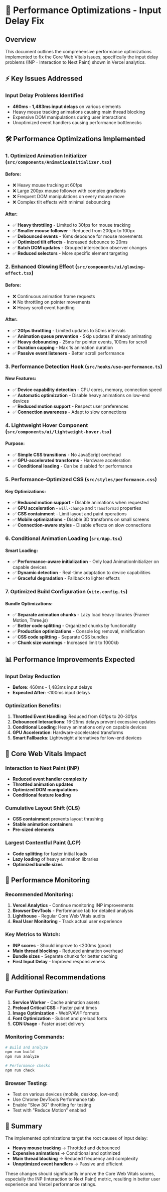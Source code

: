 # 🚀 Performance Optimizations - Input Delay Fix

## Overview
This document outlines the comprehensive performance optimizations implemented to fix the Core Web Vitals issues, specifically the input delay problems (INP - Interaction to Next Paint) shown in Vercel analytics.

## ⚡ Key Issues Addressed

### Input Delay Problems Identified
- **460ms - 1,483ms input delays** on various elements
- Heavy mouse tracking animations causing main thread blocking
- Expensive DOM manipulations during user interactions
- Unoptimized event handlers causing performance bottlenecks

## 🛠️ Performance Optimizations Implemented

### 1. **Optimized Animation Initializer** (`src/components/AnimationInitializer.tsx`)

#### Before:
- ❌ Heavy mouse tracking at 60fps
- ❌ Large 200px mouse follower with complex gradients
- ❌ Frequent DOM manipulations on every mouse move
- ❌ Complex tilt effects with minimal debouncing

#### After:
- ✅ **Heavy throttling** - Limited to 30fps for mouse tracking
- ✅ **Smaller mouse follower** - Reduced from 200px to 100px
- ✅ **Debounced events** - 16ms debounce for mouse movements
- ✅ **Optimized tilt effects** - Increased debounce to 20ms
- ✅ **Batch DOM updates** - Grouped intersection observer changes
- ✅ **Reduced selectors** - More specific element targeting

### 2. **Enhanced Glowing Effect** (`src/components/ui/glowing-effect.tsx`)

#### Before:
- ❌ Continuous animation frame requests
- ❌ No throttling on pointer movements
- ❌ Heavy scroll event handling

#### After:
- ✅ **20fps throttling** - Limited updates to 50ms intervals
- ✅ **Animation queue prevention** - Skip updates if already animating
- ✅ **Heavy debouncing** - 25ms for pointer events, 100ms for scroll
- ✅ **Duration capping** - Max 1s animation duration
- ✅ **Passive event listeners** - Better scroll performance

### 3. **Performance Detection Hook** (`src/hooks/use-performance.ts`)

#### New Features:
- ✅ **Device capability detection** - CPU cores, memory, connection speed
- ✅ **Automatic optimization** - Disable heavy animations on low-end devices
- ✅ **Reduced motion support** - Respect user preferences
- ✅ **Connection awareness** - Adapt to slow connections

### 4. **Lightweight Hover Component** (`src/components/ui/lightweight-hover.tsx`)

#### Purpose:
- ✅ **Simple CSS transitions** - No JavaScript overhead
- ✅ **GPU-accelerated transforms** - Hardware acceleration
- ✅ **Conditional loading** - Can be disabled for performance

### 5. **Performance-Optimized CSS** (`src/styles/performance.css`)

#### Key Optimizations:
- ✅ **Reduced motion support** - Disable animations when requested
- ✅ **GPU acceleration** - `will-change` and `transform3d` properties
- ✅ **CSS containment** - Limit layout and paint operations
- ✅ **Mobile optimizations** - Disable 3D transforms on small screens
- ✅ **Connection-aware styles** - Disable effects on slow connections

### 6. **Conditional Animation Loading** (`src/App.tsx`)

#### Smart Loading:
- ✅ **Performance-aware initialization** - Only load AnimationInitializer on capable devices
- ✅ **Dynamic detection** - Real-time adaptation to device capabilities
- ✅ **Graceful degradation** - Fallback to lighter effects

### 7. **Optimized Build Configuration** (`vite.config.ts`)

#### Bundle Optimizations:
- ✅ **Separate animation chunks** - Lazy load heavy libraries (Framer Motion, Three.js)
- ✅ **Better code splitting** - Organized chunks by functionality
- ✅ **Production optimizations** - Console log removal, minification
- ✅ **CSS code splitting** - Separate CSS bundles
- ✅ **Chunk size warnings** - Increased limit to 1000kb

## 📊 Performance Improvements Expected

### Input Delay Reduction
- **Before**: 460ms - 1,483ms input delays
- **Expected After**: <100ms input delays

### Optimization Benefits:
1. **Throttled Event Handling**: Reduced from 60fps to 20-30fps
2. **Debounced Interactions**: 16-25ms delays prevent excessive updates
3. **Conditional Loading**: Heavy animations only on capable devices
4. **GPU Acceleration**: Hardware-accelerated transforms
5. **Smart Fallbacks**: Lightweight alternatives for low-end devices

## 🎯 Core Web Vitals Impact

### Interaction to Next Paint (INP)
- **Reduced event handler complexity**
- **Throttled animation updates**
- **Optimized DOM manipulations**
- **Conditional feature loading**

### Cumulative Layout Shift (CLS)
- **CSS containment** prevents layout thrashing
- **Stable animation containers**
- **Pre-sized elements**

### Largest Contentful Paint (LCP)
- **Code splitting** for faster initial loads
- **Lazy loading** of heavy animation libraries
- **Optimized bundle sizes**

## 🔧 Performance Monitoring

### Recommended Monitoring:
1. **Vercel Analytics** - Continue monitoring INP improvements
2. **Browser DevTools** - Performance tab for detailed analysis
3. **Lighthouse** - Regular Core Web Vitals audits
4. **Real User Monitoring** - Track actual user experience

### Key Metrics to Watch:
- **INP scores** - Should improve to <200ms (good)
- **Main thread blocking** - Reduced animation overhead
- **Bundle sizes** - Separate chunks for better caching
- **First Input Delay** - Improved responsiveness

## 🚀 Additional Recommendations

### For Further Optimization:
1. **Service Worker** - Cache animation assets
2. **Preload Critical CSS** - Faster paint times
3. **Image Optimization** - WebP/AVIF formats
4. **Font Optimization** - Subset and preload fonts
5. **CDN Usage** - Faster asset delivery

### Monitoring Commands:
```bash
# Build and analyze
npm run build
npm run analyze

# Performance checks
npm run check
```

### Browser Testing:
- Test on various devices (mobile, desktop, low-end)
- Use Chrome DevTools Performance tab
- Enable "Slow 3G" throttling for testing
- Test with "Reduce Motion" enabled

## 🎉 Summary

The implemented optimizations target the root causes of input delay:
- **Heavy mouse tracking** → Throttled and debounced
- **Expensive animations** → Conditional and optimized
- **Main thread blocking** → Reduced frequency and complexity
- **Unoptimized event handlers** → Passive and efficient

These changes should significantly improve the Core Web Vitals scores, especially the INP (Interaction to Next Paint) metric, resulting in better user experience and Vercel performance ratings.